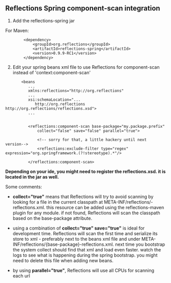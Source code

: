 ## Reflections Spring component-scan integration ##

1. Add the reflections-spring jar

For Maven:
```
        <dependency>
            <groupId>org.reflections</groupId>
            <artifactId>reflections-spring</artifactId>
            <version>0.9.9-RC1</version>
        </dependency>
```

2. Edit your spring beans xml file to use Reflections for component-scan instead of 'context:component-scan'

```
       <beans
          ...
          xmlns:reflections="http://org.reflections"
          ...
          xsi:schemaLocation="...
             http://org.reflections http://org.reflections/reflections.xsd">
          ...


          <reflections:component-scan base-package="my.package.prefix"
              collect="false" save="false" parallel="true">
              
              <!-- sorry for that, a little hackery until next version-->
              <reflections:exclude-filter type="regex" expression="org.springframework.(?!stereotype).*"/>

          </reflections:component-scan>

```
**Depending on your ide, you might need to register the reflections.xsd. it is located in the jar as well.**

Some comments:
  * **collect="true"** means that Reflections will try to avoid scanning by looking for a file in the current classpath at META-INF/reflections/-reflections.xml. this resource can be added using the reflections-maven plugin for any module. if not found, Reflections will scan the classpath based on the base-package attribute.

  * using a combination of **collect="true" save="true"** is ideal for development time. Reflections will scan the first time and serialize its store to xml - preferably next to the beans xml file and under META-INF/reflections/{base-package}-reflections.xml. next time you bootstrap the system collect should find that xml and load even faster. watch the logs to see what is happening during the spring bootstrap. you might need to delete this file when adding new beans.

  * by using **parallel="true"**, Reflections will use all CPUs for scanning each url